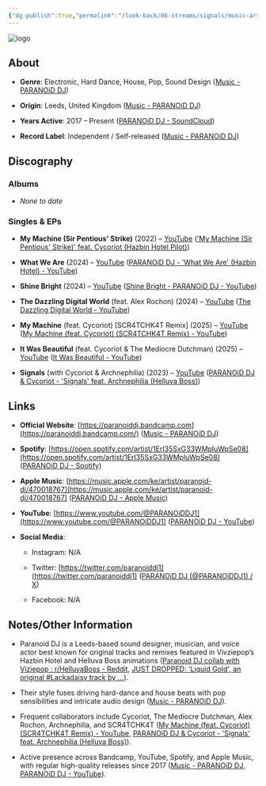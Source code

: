 ```yaml
---
{"dg-publish":true,"permalink":"/look-back/06-streams/signals/music-artists/paran-oi-d-dj/","tags":["#MusicArtist"],"noteIcon":"","created":"2025-08-28T23:54:22.652+02:00","updated":"2025-04-28T17:19:37.668+02:00"}
---
```



<img src="/img/MALOGO/ParanoidDJ.png" alt="logo" class="round-img round-img-200">

## About

- **Genre**: Electronic, Hard Dance, House, Pop, Sound Design ([Music - PARANOiD DJ](https://paranoiddj.bandcamp.com/music?utm_source=chatgpt.com))
    
- **Origin**: Leeds, United Kingdom ([Music - PARANOiD DJ](https://paranoiddj.bandcamp.com/music?utm_source=chatgpt.com))
    
- **Years Active**: 2017 – Present ([PARANOiD DJ - SoundCloud](https://soundcloud.com/paranoid-dj?utm_source=chatgpt.com))
    
- **Record Label**: Independent / Self-released ([Music - PARANOiD DJ](https://paranoiddj.bandcamp.com/music?utm_source=chatgpt.com))
    

## Discography

### Albums

- _None to date_
    

### Singles & EPs

- **My Machine (Sir Pentious' Strike)** (2022) – [YouTube](https://www.youtube.com/watch?v=-DCrn7eNOsI) (['My Machine (Sir Pentious' Strike)' feat. Cycoriot (Hazbin Hotel Pilot)](https://www.youtube.com/watch?pp=ygUNI2hvdGVsc2lyYW5kYQ%3D%3D&v=-DCrn7eNOsI&utm_source=chatgpt.com))
    
- **What We Are** (2024) – [YouTube](https://www.youtube.com/watch?v=3I3IsrSSNA0) ([PARANOiD DJ - 'What We Are' (Hazbin Hotel) - YouTube](https://m.youtube.com/watch?pp=2AEAkAIB&v=3I3IsrSSNA0&utm_source=chatgpt.com))
    
- **Shine Bright** (2024) – [YouTube](https://www.youtube.com/watch?v=M2vYopZ9uSs) ([Shine Bright - PARANOiD DJ - YouTube](https://m.youtube.com/watch?v=M2vYopZ9uSs&utm_source=chatgpt.com))
    
- **The Dazzling Digital World** (feat. Alex Rochon) (2024) – [YouTube](https://www.youtube.com/watch?v=vHXS5Lqm-ek) ([The Dazzling Digital World - YouTube](https://www.youtube.com/watch?v=vHXS5Lqm-ek&utm_source=chatgpt.com))
    
- **My Machine** (feat. Cycoriot) [SCR4TCHK4T Remix] (2025) – [YouTube](https://www.youtube.com/watch?v=mn9SLPgLf3U) ([My Machine (feat. Cycoriot) (SCR4TCHK4T Remix) - YouTube](https://www.youtube.com/watch?v=mn9SLPgLf3U&utm_source=chatgpt.com))
    
- **It Was Beautiful** (feat. Cycoriot & The Mediocre Dutchman) (2025) – [YouTube](https://www.youtube.com/watch?v=LWsJqRdGHu4) ([It Was Beautiful - YouTube](https://www.youtube.com/watch?v=LWsJqRdGHu4&utm_source=chatgpt.com))
    
- **Signals** (with Cycoriot & Archnephilia) (2023) – [YouTube](https://www.youtube.com/watch?v=LPklqk6eJ9k) ([PARANOiD DJ & Cycoriot - 'Signals' feat. Archnephilia (Helluva Boss)](https://www.youtube.com/watch?v=LPklqk6eJ9k&utm_source=chatgpt.com))
    

## Links

- **Official Website**: [https://paranoiddj.bandcamp.com](https://paranoiddj.bandcamp.com/) ([Music - PARANOiD DJ](https://paranoiddj.bandcamp.com/music?utm_source=chatgpt.com))
    
- **Spotify**: [https://open.spotify.com/artist/1ErI35SxG33WMpluWpSe08](https://open.spotify.com/artist/1ErI35SxG33WMpluWpSe08) ([PARANOiD DJ - Spotify](https://open.spotify.com/artist/1ErI35SxG33WMpluWpSe08?utm_source=chatgpt.com))
    
- **Apple Music**: [https://music.apple.com/ke/artist/paranoid-dj/470018767](https://music.apple.com/ke/artist/paranoid-dj/470018767) ([PARANOiD DJ - Apple Music](https://music.apple.com/ke/artist/paranoid-dj/470018767?utm_source=chatgpt.com))
    
- **YouTube**: [https://www.youtube.com/@PARANOiDDJ1](https://www.youtube.com/@PARANOiDDJ1) ([PARANOiD DJ - YouTube](https://www.youtube.com/%40PARANOiDDJ1?utm_source=chatgpt.com))
    
- **Social Media**:
    
    - Instagram: N/A
        
    - Twitter: [https://twitter.com/paranoiddj1](https://twitter.com/paranoiddj1) ([PARANOiD DJ (@PARANOiDDJ1) / X](https://twitter.com/paranoiddj1?utm_source=chatgpt.com))
        
    - Facebook: N/A
        

## Notes/Other Information

- Paranoid DJ is a Leeds-based sound designer, musician, and voice actor best known for original tracks and remixes featured in Vivziepop’s Hazbin Hotel and Helluva Boss animations ([Paranoid DJ collab with Viziepop : r/HelluvaBoss - Reddit](https://www.reddit.com/r/HelluvaBoss/comments/18amxsa/paranoid_dj_collab_with_viziepop/?utm_source=chatgpt.com), [JUST DROPPED: 'Liquid Gold', an original #Lackadaisy track by ...](https://www.instagram.com/ironcircus/p/Cvk_3RxSt76/?utm_source=chatgpt.com)).
    
- Their style fuses driving hard-dance and house beats with pop sensibilities and intricate audio design ([Music - PARANOiD DJ](https://paranoiddj.bandcamp.com/music?utm_source=chatgpt.com)).
    
- Frequent collaborators include Cycoriot, The Mediocre Dutchman, Alex Rochon, Archnephilia, and SCR4TCHK4T ([My Machine (feat. Cycoriot) (SCR4TCHK4T Remix) - YouTube](https://www.youtube.com/watch?v=mn9SLPgLf3U&utm_source=chatgpt.com), [PARANOiD DJ & Cycoriot - 'Signals' feat. Archnephilia (Helluva Boss)](https://www.youtube.com/watch?v=LPklqk6eJ9k&utm_source=chatgpt.com)).
    
- Active presence across Bandcamp, YouTube, Spotify, and Apple Music, with regular high-quality releases since 2017 ([Music - PARANOiD DJ](https://paranoiddj.bandcamp.com/music?utm_source=chatgpt.com), [PARANOiD DJ - YouTube](https://www.youtube.com/%40PARANOiDDJ1?utm_source=chatgpt.com)).